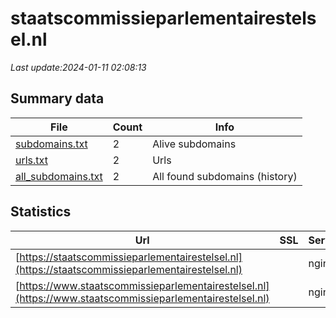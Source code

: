 # staatscommissieparlementairestelsel.nl
*Last update:2024-01-11 02:08:13*
## Summary data
| File       | Count | Info |
|------------|-------|------|
|[subdomains.txt](/data/staatscommissieparlementairestelsel/subdomains.txt)|2|Alive subdomains|
|[urls.txt](/data/staatscommissieparlementairestelsel/urls.txt)|2|Urls|
|[all_subdomains.txt](/data/staatscommissieparlementairestelsel/all_subdomains.txt)|2|All found subdomains (history)|
## Statistics
| Url | SSL | Server | Cookie | HSTS | CSP | XFO | XXP | RP | Tech |
|------------|-------|------|------|------|------|------|------|------|------|
|[https://staatscommissieparlementairestelsel.nl](https://staatscommissieparlementairestelsel.nl)| |nginx| |:white_check_mark: | |:warning: |:white_check_mark: |:white_check_mark: |:white_check_mark: |HSTS IIS:10.0 Window...|
|[https://www.staatscommissieparlementairestelsel.nl](https://www.staatscommissieparlementairestelsel.nl)| |nginx| |:white_check_mark: | |:warning: |:white_check_mark: |:white_check_mark: |:white_check_mark: |HSTS IIS:10.0 Window...|